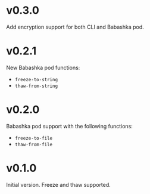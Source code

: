 # v0.3.0

Add encryption support for both CLI and Babashka pod.

# v0.2.1

New Babashka pod functions:

* `freeze-to-string`
* `thaw-from-string`

# v0.2.0

Babashka pod support with the following functions:

* `freeze-to-file`
* `thaw-from-file`

# v0.1.0

Initial version. Freeze and thaw supported.
